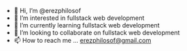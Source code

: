 - 👋 Hi, I’m @erezphilosof
- 👀 I’m interested in  fullstack web development
- 🌱 I’m currently learning  fullstack web development
- 💞️ I’m looking to collaborate on fullstack web development
- 📫 How to reach me ... erezphilosof@gmail.com

<!---
erezphilosof/erezphilosof is a ✨ special ✨ repository because its `README.md` (this file) appears on your GitHub profile.
You can click the Preview link to take a look at your changes.
--->
